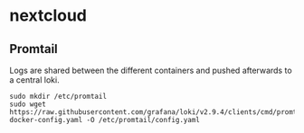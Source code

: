 # nextcloud
## Promtail
Logs are shared between the different containers and pushed afterwards to a central loki.
```
sudo mkdir /etc/promtail
sudo wget https://raw.githubusercontent.com/grafana/loki/v2.9.4/clients/cmd/promtail/promtail-docker-config.yaml -O /etc/promtail/config.yaml
```
